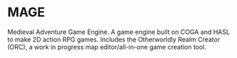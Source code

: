 # MAGE
Medieval Adventure Game Engine. A game engine built on COGA and HASL to make 2D action RPG games. Includes the Otherworldly Realm Creator (ORC), a work in progress map editor/all-in-one game creation tool.
